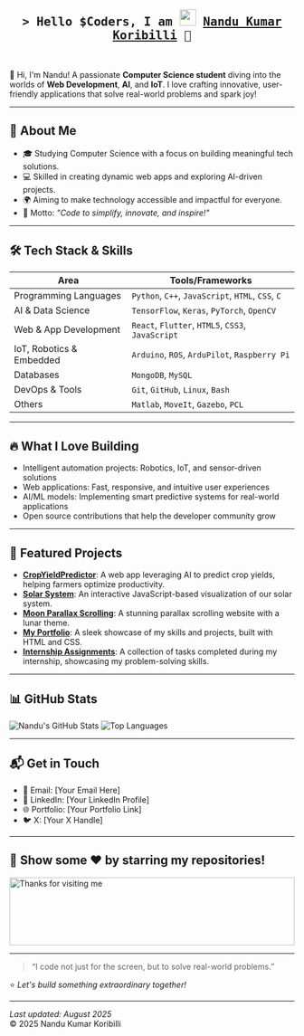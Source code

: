 <h2 align="center">
  <samp>
    &gt; Hello $Coders, I am 
    <img src="https://github.com/TheDudeThatCode/TheDudeThatCode/blob/master/Assets/Hi.gif" width="29px">
    <b>
      <a target="_blank" href="https://www.linkedin.com/in/nandukumar-koribilli-062ba42a2/">Nandu Kumar Koribilli</a> 🧑
    </b>
  </samp>
</h2>
<br>

👋 Hi, I'm Nandu! A passionate **Computer Science student** diving into the worlds of **Web Development**, **AI**, and **IoT**. I love crafting innovative, user-friendly applications that solve real-world problems and spark joy!

---

## 🚀 About Me
- 🎓 Studying Computer Science with a focus on building meaningful tech solutions.
- 💻 Skilled in creating dynamic web apps and exploring AI-driven projects.
- 🌍 Aiming to make technology accessible and impactful for everyone.
- 🎯 Motto: *"Code to simplify, innovate, and inspire!"*

---

## 🛠️ Tech Stack & Skills

| Area                        | Tools/Frameworks                                         |
|-----------------------------|----------------------------------------------------------|
| Programming Languages       | `Python`, `C++`, `JavaScript`, `HTML`, `CSS`, `C`        |
| AI & Data Science           | `TensorFlow`, `Keras`, `PyTorch`, `OpenCV`               |
| Web & App Development       | `React`, `Flutter`, `HTML5`, `CSS3`, `JavaScript`        |
| IoT, Robotics & Embedded    | `Arduino`, `ROS`, `ArduPilot`, `Raspberry Pi`            |
| Databases                   | `MongoDB`, `MySQL`                                       |
| DevOps & Tools              | `Git`, `GitHub`, `Linux`, `Bash`                         |
| Others                      | `Matlab`, `MoveIt`, `Gazebo`, `PCL`                      |

---

## 🔥 What I Love Building

- Intelligent automation projects: Robotics, IoT, and sensor-driven solutions
- Web applications: Fast, responsive, and intuitive user experiences
- AI/ML models: Implementing smart predictive systems for real-world applications
- Open source contributions that help the developer community grow

---

## 🌟 Featured Projects
- **[CropYieldPredictor](https://github.com/Nandukumar-koribilli/CropYieldPredictor)**: A web app leveraging AI to predict crop yields, helping farmers optimize productivity.  
- **[Solar System](https://github.com/Nandukumar-koribilli/solar-system)**: An interactive JavaScript-based visualization of our solar system.  
- **[Moon Parallax Scrolling](https://github.com/Nandukumar-koribilli/moon-parallax-scrolling)**: A stunning parallax scrolling website with a lunar theme.  
- **[My Portfolio](https://github.com/Nandukumar-koribilli/my-portfolio)**: A sleek showcase of my skills and projects, built with HTML and CSS.  
- **[Internship Assignments](https://github.com/Nandukumar-koribilli/internship-assignments)**: A collection of tasks completed during my internship, showcasing my problem-solving skills.

---

## 📊 GitHub Stats
![Nandu's GitHub Stats](https://github-readme-stats.vercel.app/api?username=Nandukumar-koribilli&show_icons=true&theme=radical)
![Top Languages](https://github-readme-stats.vercel.app/api/top-langs/?username=Nandukumar-koribilli&layout=compact&theme=radical)

---

## 📬 Get in Touch
- 📧 Email: [Your Email Here]
- 💼 LinkedIn: [Your LinkedIn Profile]
- 🌐 Portfolio: [Your Portfolio Link]
- 🐦 X: [Your X Handle]

---

## 🥇 Show some ❤️ by starring my repositories!

<img height="120" alt="Thanks for visiting me" width="100%" src="https://raw.githubusercontent.com/BrunnerLivio/brunnerlivio/master/images/marquee.svg" />

---

> “I code not just for the screen, but to solve real-world problems.”

⭐️ *Let's build something extraordinary together!*

---

*Last updated: August 2025*  
© 2025 Nandu Kumar Koribilli
